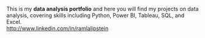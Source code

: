 This is my **data analysis portfolio** and here you will find my projects on data analysis, covering skills including Python, Power BI, Tableau, SQL, and Excel.  
http://www.linkedin.com/in/ramlalipstein

